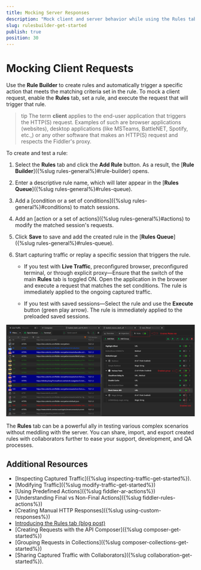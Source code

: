 ```yaml
---
title: Mocking Server Responses
description: "Mock client and server behavior while using the Rules tab of the Fiddler Everywhere web-debugging proxy tool."
slug: rulesbuilder-get-started
publish: true
position: 30
---
```


# Mocking Client Requests


Use the **Rule Builder** to create rules and automatically trigger a specific action that meets the matching criteria set in the rule. To mock a client request, enable the **Rules** tab, set a rule, and execute the request that will trigger that rule.

>tip The term **client** applies to the end-user application that triggers the HTTP(S) request. Examples of such are browser applications (websites), desktop applications (like MSTeams, BattleNET, Spotify, etc.,) or any other software that makes an HTTP(S) request and respects the Fiddler's proxy.

To create and test a rule:

1. Select the **Rules** tab and click the **Add Rule** button. As a result, the [**Rule Builder**]({%slug rules-general%}#rule-builder) opens.

1. Enter a descriptive rule name, which will later appear in the [**Rules Queue**]({%slug rules-general%}#rules-queue).

1. Add a [condition or a set of conditions]({%slug rules-general%}#conditions) to match sessions.

1. Add an [action or a set of actions]({%slug rules-general%}#actions) to modify the matched session's requests.

1. Click **Save** to save and add the created rule in the [**Rules Queue**]({%slug rules-general%}#rules-queue).

1. Start capturing traffic or replay a specific session that triggers the rule.

    - If you test with **Live Traffic**, preconfigured browser, preconfigured terminal, or through explicit proxy&mdash;Ensure that the switch of the main **Rules** tab is toggled ON. Open the application in the browser and execute a request that matches the set conditions. The rule is immediately applied to the ongoing captured traffic.

    - If you test with saved sessions&mdash;Select the rule and use the **Execute** button (green play arrow). The rule is immediately applied to the preloaded saved sessions.

![Example of active Rules tab with several rules and groups](../images/livetraffic/rb/rules-all-enabled.png)

The **Rules** tab can be a powerful ally in testing various complex scenarios without meddling with the server. You can share, import, and export created rules with collaborators further to ease your support, development, and QA processes.

## Additional Resources

- [Inspecting Captured Traffic]({%slug inspecting-traffic-get-started%}).
- [Modifying Traffic]({%slug modify-traffic-get-started%})
- [Using Predefined Actions]({%slug fiddler-ar-actions%})
- [Understanding Final vs Non-Final Actions]({%slug fiddler-rules-actions%})
- [Creating Manual HTTP Responses]({%slug using-custom-responses%})
- [Introducing the Rules tab (blog post)](https://www.telerik.com/blogs/introducing-new-rule-builder-fiddler-everywhere)
- [Creating Requests with the API Composer]({%slug composer-get-started%})
- [Grouping Requests in Collections]({%slug composer-collections-get-started%})
- [Sharing Captured Traffic with Collaborators]({%slug collaboration-get-started%}).